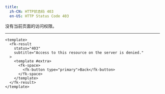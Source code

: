 ```yaml
title:
  zh-CN: HTTP状态码 403
  en-US: HTTP Status Code 403
```


没有当前页面的访问权限。

---


```vue { "component": true } 
<template>
  <fk-result
    status="403"
    subtitle="Access to this resource on the server is denied."
  >
    <template #extra>
      <fk-space>
        <fk-button type="primary">Back</fk-button>
      </fk-space>
    </template>
  </fk-result>
</template>
```
